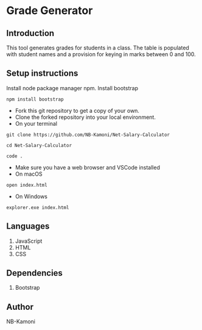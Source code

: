 # Grade Generator

## Introduction
This tool generates grades for students in a class.
The table is populated with student names and a provision for keying in marks between 0 and 100.

## Setup instructions
Install node package manager npm.
Install bootstrap

```
npm install bootstrap

```
* Fork this git repository to get a copy of your own.
* Clone the forked repository into your local environment.
* On your terminal
```
git clone https://github.com/NB-Kamoni/Net-Salary-Calculator

cd Net-Salary-Calculator

code . 
```
* Make sure you have a web browser and VSCode installed
* On macOS
```
open index.html
```
* On Windows
```
explorer.exe index.html
```

## Languages
1. JavaScript
2. HTML
3. CSS
## Dependencies
1. Bootstrap
 
## Author
NB-Kamoni